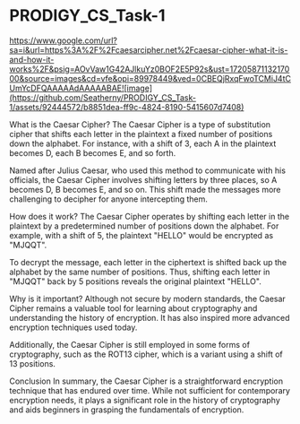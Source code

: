 # PRODIGY_CS_Task-1
https://www.google.com/url?sa=i&url=https%3A%2F%2Fcaesarcipher.net%2Fcaesar-cipher-what-it-is-and-how-it-works%2F&psig=AOvVaw1G42AJlkuYz0BOF2E5P92s&ust=1720587113217000&source=images&cd=vfe&opi=89978449&ved=0CBEQjRxqFwoTCMiJ4tCUmYcDFQAAAAAdAAAAABAE![image](https://github.com/Seatherny/PRODIGY_CS_Task-1/assets/92444572/b8851dea-ff9c-4824-8190-5415607d7408)

What is the Caesar Cipher?
The Caesar Cipher is a type of substitution cipher that shifts each letter in the plaintext a fixed number of positions down the alphabet. For instance, with a shift of 3, each A in the plaintext becomes D, each B becomes E, and so forth.

Named after Julius Caesar, who used this method to communicate with his officials, the Caesar Cipher involves shifting letters by three places, so A becomes D, B becomes E, and so on. This shift made the messages more challenging to decipher for anyone intercepting them.

How does it work?
The Caesar Cipher operates by shifting each letter in the plaintext by a predetermined number of positions down the alphabet. For example, with a shift of 5, the plaintext "HELLO" would be encrypted as "MJQQT".

To decrypt the message, each letter in the ciphertext is shifted back up the alphabet by the same number of positions. Thus, shifting each letter in "MJQQT" back by 5 positions reveals the original plaintext "HELLO".

Why is it important?
Although not secure by modern standards, the Caesar Cipher remains a valuable tool for learning about cryptography and understanding the history of encryption. It has also inspired more advanced encryption techniques used today.

Additionally, the Caesar Cipher is still employed in some forms of cryptography, such as the ROT13 cipher, which is a variant using a shift of 13 positions.

Conclusion
In summary, the Caesar Cipher is a straightforward encryption technique that has endured over time. While not sufficient for contemporary encryption needs, it plays a significant role in the history of cryptography and aids beginners in grasping the fundamentals of encryption.
